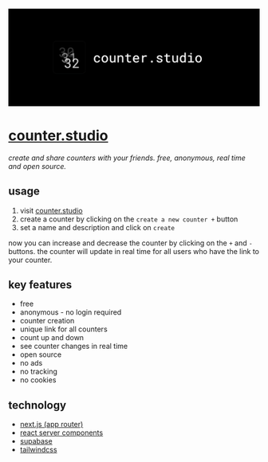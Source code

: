 <br>

<img src="public/social.png" alt="counter.studio - social image">

# [counter.studio](https://counter.studio)
_create and share counters with your friends. free, anonymous, real time and open source._

## usage

1. visit [counter.studio](https://counter.studio)
2. create a counter by clicking on the `create a new counter +` button
3. set a name and description and click on `create`

now you can increase and decrease the counter by clicking on the `+` and `-` buttons. the counter will update in real time for all users who have the link to your counter.

## key features

- free
- anonymous - no login required
- counter creation
- unique link for all counters
- count up and down
- see counter changes in real time
- open source
- no ads
- no tracking
- no cookies

## technology

- [next.js (app router)](https://nextjs.org/blog/next-13-4)
- [react server components](https://nextjs.org/docs/getting-started/react-essentials#server-components)
- [supabase](https://supabase.io/)
- [tailwindcss](https://tailwindcss.com/)
